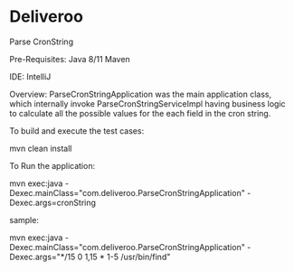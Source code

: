 # Deliveroo

Parse CronString

Pre-Requisites:
Java 8/11
Maven

IDE:
IntelliJ

Overview:
ParseCronStringApplication was the main application class, which internally invoke ParseCronStringServiceImpl
 having business logic to calculate all the possible values for the each field in the cron string.

To build and execute the test cases:

mvn clean install

To Run the application:

mvn exec:java -Dexec.mainClass="com.deliveroo.ParseCronStringApplication" -Dexec.args=cronString

sample:

mvn exec:java -Dexec.mainClass="com.deliveroo.ParseCronStringApplication" -Dexec.args="*/15 0 1,15 * 1-5 /usr/bin/find"





